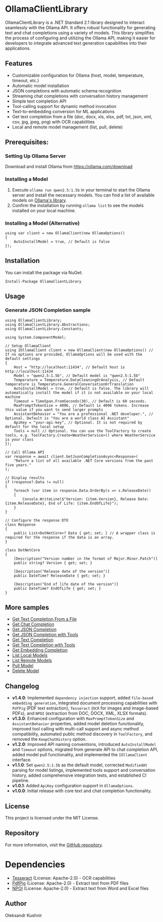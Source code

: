 # OllamaClientLibrary
OllamaClientLibrary is a .NET Standard 2.1 library designed to interact seamlessly with the Ollama API. It offers robust functionality for generating text and chat completions using a variety of models. This library simplifies the process of configuring and utilizing the Ollama API, making it easier for developers to integrate advanced text generation capabilities into their applications.


## Features
- Customizable configuration for Ollama (host, model, temperature, timeout, etc.)
- Automatic model installation
- JSON completions with automatic schema recognition
- Streaming chat completions with conversation history management
- Simple text completion API
- Tool-calling support for dynamic method invocation
- Text-to-embedding conversion for ML applications
- Get text completion from a file (doc, docx, xls, xlsx, pdf, txt, json, xml, csv, jpg, jpeg, png) with OCR capabilities
- Local and remote model management (list, pull, delete)

## Prerequisites: 
### Setting Up Ollama Server
Download and install Ollama from https://ollama.com/download

### Installing a Model
1. Execute `ollama run qwen2.5:1.5b` in your terminal to start the Ollama server and install the necessary models. You can find a list of available models on [Ollama's library](https://ollama.com/library).
2. Confirm the installation by running `ollama list` to see the models installed on your local machine.

### Installing a Model (Alternative)
```
using var client = new OllamaClient(new OllamaOptions()
{
    AutoInstallModel = true, // Default is false
});
```

## Installation
You can install the package via NuGet:
```
Install-Package OllamaClientLibrary
```
## Usage
### Generate JSON Completion sample
```
using OllamaClientLibrary;
using OllamaClientLibrary.Abstractions;
using OllamaClientLibrary.Constants;

using System.ComponentModel;

// Setup OllamaClient
using IOllamaClient client = new OllamaClient(new OllamaOptions() // If no options are provided, OllamaOptions will be used with the default settings
{
    Host = "http://localhost:11434", // Default host is http://localhost:11434
    Model = "qwen2.5:1.5b", // Default model is "qwen2.5:1.5b"
    Temperature = Temperature.DataCleaningOrAnalysis, // Default temperature is Temperature.GeneralConversationOrTranslation
    AutoInstallModel = true, // Default is false. The library will automatically install the model if it is not available on your local machine
    Timeout = TimeSpan.FromSeconds(30), // Default is 60 seconds.
    MaxPromptTokenSize = 4096, // Default is 4096 tokens. Increase this value if you want to send larger prompts
    AssistantBehavior = "You are a professional .NET developer.", // Optional. Default is "You are a world class AI Assistant"
    ApiKey = "your-api-key", // Optional. It is not required by default for the local setup
    Tools = null // Optional. You can use the ToolFactory to create tools, e.g. ToolFactory.Create<WeatherService>() where WeatherService is your class
});

// Call Ollama API
var response = await client.GetJsonCompletionAsync<Response>(
    "Return a list of all available .NET Core versions from the past five years."
);

// Display results
if (response?.Data != null)
{
    foreach (var item in response.Data.OrderBy(s => s.ReleaseDate))
    {
        Console.WriteLine($"Version: {item.Version}, Release Date: {item.ReleaseDate}, End of Life: {item.EndOfLife}");
    }
}

// Configure the response DTO
class Response
{
    public List<DotNetCore>? Data { get; set; } // A wrapper class is required for the response if the data is an array.
}

class DotNetCore
{
    [Description("Version number in the format of Major.Minor.Patch")]
    public string? Version { get; set; }

    [Description("Release date of the version")]
    public DateTime? ReleaseDate { get; set; }

    [Description("End of life date of the version")]
    public DateTime? EndOfLife { get; set; }
}
```

## More samples
- [Get Text Completion From a File](https://github.com/kpobb1989/OllamaClientLibrary/tree/master/samples/GetTextCompletionFromFile/Program.cs)
- [Get Chat Completion](https://github.com/kpobb1989/OllamaClientLibrary/tree/master/samples/GetChatCompletion/Program.cs)
- [Get JSON Completion](https://github.com/kpobb1989/OllamaClientLibrary/tree/master/samples/GetJsonCompletion/Program.cs)
- [Get JSON Completion with Tools](https://github.com/kpobb1989/OllamaClientLibrary/tree/master/samples/GetJsonCompletionWithTools/Program.cs)
- [Get Text Completion](https://github.com/kpobb1989/OllamaClientLibrary/tree/master/samples/GetTextCompletion/Program.cs)
- [Get Text Completion with Tools](https://github.com/kpobb1989/OllamaClientLibrary/tree/master/samples/GetTextCompletionWithTools/Program.cs)
- [Get Embedding Completion](https://github.com/kpobb1989/OllamaClientLibrary/tree/master/samples/GetEmbeddingCompletion/Program.cs) 
- [List Local Models](https://github.com/kpobb1989/OllamaClientLibrary/tree/master/samples/ListLocalModels/Program.cs)
- [List Remote Models](https://github.com/kpobb1989/OllamaClientLibrary/blob/master/samples/ListRemoteModels/Program.cs)
- [Pull Model](https://github.com/kpobb1989/OllamaClientLibrary/blob/master/samples/PullModel/Program.cs)
- [Delete Model](https://github.com/kpobb1989/OllamaClientLibrary/blob/master/samples/DeleteModel/Program.cs)

## Changelog
- **v1.4.0**: Implemented `dependency injection` support, added `file-based embedding generation`, integrated document processing capabilities with `PdfPig` (PDF text extraction), `Tesseract` (`OCR` for images and image-based PDFs), and `NPOI` (extraction from DOC, DOCX, XML, XLSX formats).
- **v1.3.0**: Enhanced configuration with `MaxPromptTokenSize` and `AssistantBehavior` properties, added model deletion functionality, improved tool calling with multi-call support and async method compatibility, automated public method discovery in `ToolFactory`, and removed the `KeepChatHistory` option.
- **v1.2.0**: Improved API naming conventions, introduced `AutoInstallModel` and `Timeout` options, migrated from generate API to chat completion API, added model pull functionality, and implemented the `IOllamaClient` interface.
- **v1.1.0**: Set `qwen2.5:1.5b` as the default model, corrected `ModifiedAt` parsing for model listings, implemented tools support and conversation history, added comprehensive integration tests, and established CI pipeline.
- **v1.0.1**: Added `ApiKey` configuration support in `OllamaOptions`.
- **v1.0.0**: Initial release with core text and chat completion functionality.

## License
This project is licensed under the MIT License.

## Repository
For more information, visit the [GitHub repository](https://github.com/kpobb1989/OllamaClientLibrary).

# Dependencies
- [Tesseract](https://www.nuget.org/packages/Tesseract/) (License: Apache-2.0) - OCR capabilities
- [PdfPig](https://www.nuget.org/packages/PdfPig) (License: Apache-2.0) - Extract text from PDF files
- [NPOI](https://www.nuget.org/packages/NPOI) (License: Apache-2.0) - Extract text from Word and Excel files

## Author
Oleksandr Kushnir
